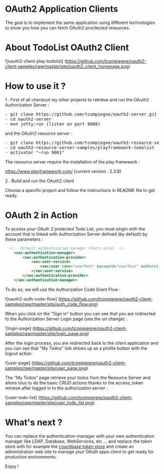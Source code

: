 OAuth2 Application Clients
=================================

The goal is to implement the same application using different technologies to show you how you can fetch OAuth2 proctected resources.

About TodoList OAuth2 Client
=================================

![oauth2-client-play-todolist] (https://github.com/tcompiegne/oauth2-client-samples/raw/master/site/oauth2_client_homepage.png)

How to use it ?
==============================

1 . First of all checkout my other projects to retrieve and run the OAuth2 Authorization Server : 

<pre>
- git clone https://github.com/tcompiegne/oauth2-server.git
- cd oauth2-server
- mvn jetty:run (listen on port 8080)
</pre>

and the OAuth2 resource server :

<pre>
- git clone https://github.com/tcompiegne/oauth2-resource-server-samples
- cd oauth2-resource-server-samples/playframework-todolist
- activator "~run 9001"
</pre>

The resource server require the installation of the play framework :

https://www.playframework.com/ (current version : 2.3.8)

2 . Build and run the OAuth2 client

Choose a specific project and follow the instructions in README file to get ready.

OAuth 2 in Action
==============================

To access your OAuth 2 protected Todo List, you must singin with the account that is linked with Authorization Server defined (by default) by these parameters :

```xml
  <!-- Default authentication manager (Tests only) -->
	<sec:authentication-manager>
		<sec:authentication-provider>
			<sec:user-service>
				<sec:user name="userTest" password="userTest" authorities="ROLE_USER" />
			</sec:user-service>
		</sec:authentication-provider>
    </sec:authentication-manager>
```
To do so, we will use the Authorization Code Grant Flow :

![oauth2-auth-code-flow] (https://github.com/tcompiegne/oauth2-client-samples/raw/master/site/auth_code_flow.png)

When you click on the "Sign in" button you can see that you are redirected to the Authorization Server Login page (see the url change) :

![login-page] (https://github.com/tcompiegne/oauth2-client-samples/raw/master/site/login_page.png)

After the login process, you are redirected back to the client application and you can see that "My Todos" link shows up as a profile button with the logout action.

![user-page] (https://github.com/tcompiegne/oauth2-client-samples/raw/master/site/user_page.png)

The "My Todos" page retrieve your todos from the Resource Server and allons tous to do the basic CRUD actions thanks to the access_token retrieve after logged in to the authorization server :

![user-todo-list] (https://github.com/tcompiegne/oauth2-client-samples/raw/master/site/user_todo_list.png)

What's next ?
==============================

You can replace the authentication-manager with your own authentication manager like LDAP, Database, WebServices, etc ...
and replace the token store with for example the [couchbase token store](https://github.com/tcompiegne/oauth2-couchbase-token-store "Couchbase Token Store") and create an administration web site to manage your OAuth apps client to get ready for production environments.

Enjoy !

